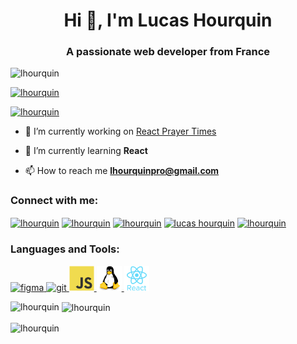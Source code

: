 <h1 align="center">Hi 👋, I'm Lucas Hourquin</h1>
<h3 align="center">A passionate web developer from France</h3>

<p align="left"> <img src="https://komarev.com/ghpvc/?username=lhourquin&label=Profile%20views&color=0e75b6&style=flat" alt="lhourquin" /> </p>

<p align="left"> <a href="https://github.com/ryo-ma/github-profile-trophy"><img src="https://github-profile-trophy.vercel.app/?username=lhourquin" alt="lhourquin" /></a> </p>

<p align="left"> <a href="https://twitter.com/lhourquin" target="blank"><img src="https://img.shields.io/twitter/follow/lhourquin?logo=twitter&style=for-the-badge" alt="lhourquin" /></a> </p>

- 🔭 I’m currently working on [React Prayer Times](https://github.com/Lhourquin/React-Prayer-Times)

- 🌱 I’m currently learning **React**

- 📫 How to reach me **lhourquinpro@gmail.com**

<h3 align="left">Connect with me:</h3>
<p align="left">
<a href="https://codepen.io/lhourquin" target="blank"><img align="center" src="https://raw.githubusercontent.com/rahuldkjain/github-profile-readme-generator/master/src/images/icons/Social/codepen.svg" alt="lhourquin" height="30" width="40" /></a>
<a href="https://dev.to/lhourquin" target="blank"><img align="center" src="https://raw.githubusercontent.com/rahuldkjain/github-profile-readme-generator/master/src/images/icons/Social/devto.svg" alt="lhourquin" height="30" width="40" /></a>
<a href="https://twitter.com/lhourquin" target="blank"><img align="center" src="https://raw.githubusercontent.com/rahuldkjain/github-profile-readme-generator/master/src/images/icons/Social/twitter.svg" alt="lhourquin" height="30" width="40" /></a>
<a href="https://linkedin.com/in/lucas hourquin" target="blank"><img align="center" src="https://raw.githubusercontent.com/rahuldkjain/github-profile-readme-generator/master/src/images/icons/Social/linked-in-alt.svg" alt="lucas hourquin" height="30" width="40" /></a>
<a href="https://medium.com/lhourquin" target="blank"><img align="center" src="https://raw.githubusercontent.com/rahuldkjain/github-profile-readme-generator/master/src/images/icons/Social/medium.svg" alt="lhourquin" height="30" width="40" /></a>
</p>

<h3 align="left">Languages and Tools:</h3>
<p align="left"> <a href="https://www.figma.com/" target="_blank" rel="noreferrer"> <img src="https://www.vectorlogo.zone/logos/figma/figma-icon.svg" alt="figma" width="40" height="40"/> </a> <a href="https://git-scm.com/" target="_blank" rel="noreferrer"> <img src="https://www.vectorlogo.zone/logos/git-scm/git-scm-icon.svg" alt="git" width="40" height="40"/> </a> <a href="https://developer.mozilla.org/en-US/docs/Web/JavaScript" target="_blank" rel="noreferrer"> <img src="https://raw.githubusercontent.com/devicons/devicon/master/icons/javascript/javascript-original.svg" alt="javascript" width="40" height="40"/> </a> <a href="https://www.linux.org/" target="_blank" rel="noreferrer"> <img src="https://raw.githubusercontent.com/devicons/devicon/master/icons/linux/linux-original.svg" alt="linux" width="40" height="40"/> </a> <a href="https://reactjs.org/" target="_blank" rel="noreferrer"> <img src="https://raw.githubusercontent.com/devicons/devicon/master/icons/react/react-original-wordmark.svg" alt="react" width="40" height="40"/> </a> </p>

<p><img align="left" src="https://github-readme-stats.vercel.app/api/top-langs?username=lhourquin&show_icons=true&locale=en&layout=compact" alt="lhourquin" /></p>

<p>&nbsp;<img align="center" src="https://github-readme-stats.vercel.app/api?username=lhourquin&show_icons=true&locale=en" alt="lhourquin" /></p>

<p><img align="center" src="https://github-readme-streak-stats.herokuapp.com/?user=lhourquin&" alt="lhourquin" /></p>
